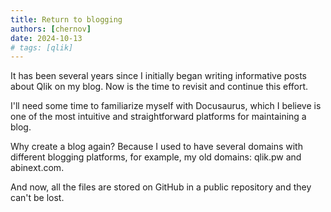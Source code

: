 ```yaml
---
title: Return to blogging
authors: [chernov]
date: 2024-10-13
# tags: [qlik]
---
```

It has been several years since I initially began writing informative posts about Qlik on my blog. Now is the time to revisit and continue this effort.

<!-- truncate -->

I'll need some time to familiarize myself with Docusaurus, which I believe is one of the most intuitive and straightforward platforms for maintaining a blog.

Why create a blog again?
Because I used to have several domains with different blogging platforms, for example, my old domains: qlik.pw and abinext.com.

And now, all the files are stored on GitHub in a public repository and they can't be lost.
